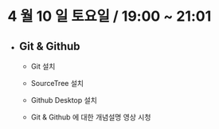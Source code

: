 # 4 월 10 일 토요일 / 19:00 ~ 21:01

- ## Git & Github

  - Git 설치
  - SourceTree 설치
  - Github Desktop 설치

  - Git & Github 에 대한 개념설명 영상 시청
